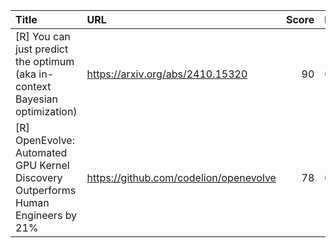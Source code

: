 | Title                                                                             | URL                                    |   Score | Date                |
|:----------------------------------------------------------------------------------|:---------------------------------------|--------:|:--------------------|
| [R] You can just predict the optimum (aka in-context Bayesian optimization)       | https://arxiv.org/abs/2410.15320       |      90 | 2025-06-26 17:32:26 |
| [R] OpenEvolve: Automated GPU Kernel Discovery Outperforms Human Engineers by 21% | https://github.com/codelion/openevolve |      78 | 2025-06-28 16:02:20 |